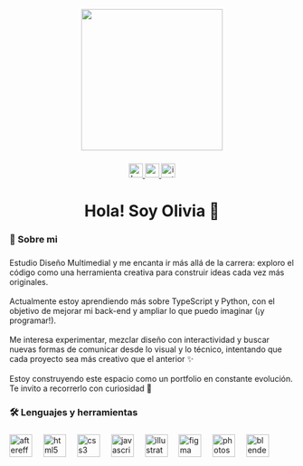 <p align="center">
  <img src="https://media2.giphy.com/media/v1.Y2lkPTc5MGI3NjExOWpjNDBmMXhwZDV2aHYzZ3VrY3J5Z3VjYXowY214ajkyNmFveTh2ZSZlcD12MV9pbnRlcm5hbF9naWZfYnlfaWQmY3Q9cw/CkzMvcvwEhuIVVX56l/giphy.gif" width="250" />
</p>


###

<div align="center">
  <a href="[https://www.behance.net/oliviaetchega](https://www.behance.net/gallery/232958061/PORTFOLIO-Multimedia-Designer-2025)" target="_blank">
    <img src="https://img.shields.io/static/v1?message=Behance&logo=behance&label=&color=1769ff&logoColor=white&labelColor=&style=for-the-badge" height="25" alt="behance logo"  />
  </a>
  <a href="www.youtube.com/@estrella-r9e?si=KuIqUkyfIQzZ1p1H&fbclid=PAZXh0bgNhZW0CMTEAAadj8ChXFvpPNvJs9GsVCxn4sxi_91PBG7S4XSocy-mn6LgCXrOAiU6a_3xXGg_aem_QRv6SxTgQ-clFx38MMKE8A" target="_blank">
    <img src="https://img.shields.io/static/v1?message=Youtube&logo=youtube&label=&color=FF0000&logoColor=white&labelColor=&style=for-the-badge" height="25" alt="youtube logo"  />
  </a>
  <a href="https://www.instagram.com/estreiia_/" target="_blank">
    <img src="https://img.shields.io/static/v1?message=Instagram&logo=instagram&label=&color=E4405F&logoColor=white&labelColor=&style=for-the-badge" height="25" alt="instagram logo"  />
  </a>
</div>

###

<h1 align="center">Hola! Soy Olivia 🌟</h1>

###

<h3 align="left">📌  Sobre mi</h3>

###

<p align="left">Estudio Diseño Multimedial y me encanta ir más allá de la carrera: exploro el código como una herramienta creativa para construir ideas cada vez más originales.<br><br>Actualmente estoy aprendiendo más sobre TypeScript y Python, con el objetivo de mejorar mi back-end y ampliar lo que puedo imaginar (¡y programar!).<br><br>Me interesa experimentar, mezclar diseño con interactividad y buscar nuevas formas de comunicar desde lo visual y lo técnico, intentando que cada proyecto sea más creativo que el anterior ✨<br><br>Estoy construyendo este espacio como un portfolio en constante evolución.<br>Te invito a recorrerlo con curiosidad 🌈</p>

###

<h3 align="left">🛠 Lenguajes y herramientas</h3>

###

<div align="left">
  <img src="https://cdn.jsdelivr.net/gh/devicons/devicon/icons/aftereffects/aftereffects-original.svg" height="40" alt="aftereffects logo"  />
  <img width="12" />
  <img src="https://cdn.jsdelivr.net/gh/devicons/devicon/icons/html5/html5-original.svg" height="40" alt="html5 logo"  />
  <img width="12" />
  <img src="https://cdn.jsdelivr.net/gh/devicons/devicon/icons/css3/css3-original.svg" height="40" alt="css3 logo"  />
  <img width="12" />
  <img src="https://cdn.jsdelivr.net/gh/devicons/devicon/icons/javascript/javascript-original.svg" height="40" alt="javascript logo"  />
  <img width="12" />
  <img src="https://cdn.jsdelivr.net/gh/devicons/devicon/icons/illustrator/illustrator-plain.svg" height="40" alt="illustrator logo"  />
  <img width="12" />
  <img src="https://cdn.jsdelivr.net/gh/devicons/devicon/icons/figma/figma-original.svg" height="40" alt="figma logo"  />
  <img width="12" />
  <img src="https://cdn.jsdelivr.net/gh/devicons/devicon/icons/photoshop/photoshop-plain.svg" height="40" alt="photoshop logo"  />
  <img width="12" />
  <img src="https://cdn.jsdelivr.net/gh/devicons/devicon/icons/blender/blender-original.svg" height="40" alt="blender logo"  />
</div>

###

